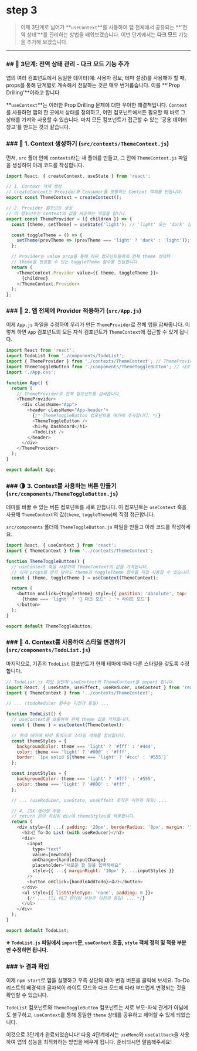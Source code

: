 # step 3
> 이제 3단계로 넘어가 \*\*`useContext`\*\*를 사용하여 앱 전체에서 공유되는 \*\*'전역 상태'\*\*를 관리하는 방법을 배워보겠습니다.
> 이번 단계에서는 **다크 모드** 기능을 추가해 보겠습니다.

-----

### \#\# 🎨 3단계: 전역 상태 관리 - 다크 모드 기능 추가

앱의 여러 컴포넌트에서 동일한 데이터(예: 사용자 정보, 테마 설정)를 사용해야 할 때, props를 통해 단계별로 계속해서 전달하는 것은 매우 번거롭습니다. 이를 \*\*'Prop Drilling'\*\*이라고 합니다.

\*\*`useContext`\*\*는 이러한 Prop Drilling 문제에 대한 우아한 해결책입니다. `Context`를 사용하면 앱의 한 곳에서 상태를 정의하고, 어떤 컴포넌트에서든 필요할 때 바로 그 상태를 가져와 사용할 수 있습니다. 마치 모든 컴포넌트가 접근할 수 있는 '공용 데이터 창고'를 만드는 것과 같습니다.

### \#\#\# 📁 1. Context 생성하기 (`src/contexts/ThemeContext.js`)

먼저, `src` 폴더 안에 `contexts`라는 새 폴더를 만들고, 그 안에 `ThemeContext.js` 파일을 생성하여 아래 코드를 작성합니다.

```javascript
import React, { createContext, useState } from 'react';

// 1. Context 객체 생성
// createContext는 Provider와 Consumer를 포함하는 Context 객체를 만듭니다.
export const ThemeContext = createContext();

// 2. Provider 컴포넌트 생성
// 이 컴포넌트는 Context의 값을 제공하는 역할을 합니다.
export const ThemeProvider = ({ children }) => {
  const [theme, setTheme] = useState('light'); // 'light' 또는 'dark' 상태 관리

  const toggleTheme = () => {
    setTheme(prevTheme => (prevTheme === 'light' ? 'dark' : 'light'));
  };

  // Provider는 value prop을 통해 하위 컴포넌트들에게 현재 theme 상태와
  // theme을 변경할 수 있는 toggleTheme 함수를 전달합니다.
  return (
    <ThemeContext.Provider value={{ theme, toggleTheme }}>
      {children}
    </ThemeContext.Provider>
  );
};
```

### \#\#\# 🚀 2. 앱 전체에 Provider 적용하기 (`src/App.js`)

이제 `App.js` 파일을 수정하여 우리가 만든 `ThemeProvider`로 전체 앱을 감싸줍니다. 이렇게 하면 `App` 컴포넌트의 모든 자식 컴포넌트가 `ThemeContext`에 접근할 수 있게 됩니다.

```javascript
import React from 'react';
import TodoList from './components/TodoList';
import { ThemeProvider } from './contexts/ThemeContext'; // ThemeProvider import
import ThemeToggleButton from './components/ThemeToggleButton'; // 새로 만들 버튼 import
import './App.css';

function App() {
  return (
    // ThemeProvider로 전체 컴포넌트를 감싸줍니다.
    <ThemeProvider>
      <div className="App">
        <header className="App-header">
          {/* ThemeToggleButton 컴포넌트를 여기에 추가합니다. */}
          <ThemeToggleButton />
          <h1>My Dashboard</h1>
          <TodoList />
        </header>
      </div>
    </ThemeProvider>
  );
}

export default App;
```

### \#\#\# 🌗 3. Context를 사용하는 버튼 만들기 (`src/components/ThemeToggleButton.js`)

테마를 바꿀 수 있는 버튼 컴포넌트를 새로 만듭니다. 이 컴포넌트는 `useContext` 훅을 사용해 `ThemeContext`의 값(`theme`, `toggleTheme`)에 직접 접근합니다.

`src/components` 폴더에 `ThemeToggleButton.js` 파일을 만들고 아래 코드를 작성하세요.

```javascript
import React, { useContext } from 'react';
import { ThemeContext } from '../contexts/ThemeContext';

function ThemeToggleButton() {
  // useContext 훅을 사용하여 ThemeContext의 값을 가져옵니다.
  // 이제 props를 받지 않아도 theme과 toggleTheme 함수를 직접 사용할 수 있습니다.
  const { theme, toggleTheme } = useContext(ThemeContext);

  return (
    <button onClick={toggleTheme} style={{ position: 'absolute', top: '20px', right: '20px' }}>
      {theme === 'light' ? '🌙 다크 모드' : '☀️ 라이트 모드'}
    </button>
  );
}

export default ThemeToggleButton;
```

### \#\#\# 💅 4. Context를 사용하여 스타일 변경하기 (`src/components/TodoList.js`)

마지막으로, 기존의 `TodoList` 컴포넌트가 현재 테마에 따라 다른 스타일을 갖도록 수정합니다.

```javascript
// TodoList.js 파일 상단에 useContext와 ThemeContext를 import 합니다.
import React, { useState, useEffect, useReducer, useContext } from 'react';
import { ThemeContext } from '../contexts/ThemeContext';

// ... (todoReducer 함수는 이전과 동일) ...

function TodoList() {
  // useContext를 호출하여 현재 theme 값을 가져옵니다.
  const { theme } = useContext(ThemeContext);

  // 현재 테마에 따라 동적으로 스타일 객체를 정의합니다.
  const themeStyles = {
    backgroundColor: theme === 'light' ? '#fff' : '#444',
    color: theme === 'light' ? '#000' : '#fff',
    border: `1px solid ${theme === 'light' ? '#ccc' : '#555'}`
  };

  const inputStyles = {
    backgroundColor: theme === 'light' ? '#fff' : '#555',
    color: theme === 'light' ? '#000' : '#fff',
  };

  // ... (useReducer, useState, useEffect 로직은 이전과 동일) ...

  // 4. JSX 렌더링 부분
  // return 문의 최상위 div에 themeStyles를 적용합니다.
  return (
    <div style={{ ...{ padding: '20px', borderRadius: '8px', margin: '10px', transition: 'all 0.3s' }, ...themeStyles }}>
      <h2>📝 To-Do List (with useReducer)</h2>
      <div>
        <input
          type="text"
          value={newTodo}
          onChange={handleInputChange}
          placeholder="새로운 할 일을 입력하세요"
          style={{ ...{ marginRight: '10px' }, ...inputStyles }}
        />
        <button onClick={handleAddTodo}>추가</button>
      </div>
      <ul style={{ listStyleType: 'none', padding: 0 }}>
        {/* ... (li 태그 렌더링 부분은 이전과 동일) ... */}
      </ul>
    </div>
  );
}

export default TodoList;
```

**※ `TodoList.js` 파일에서 `import`문, `useContext` 호출, `style` 객체 정의 및 적용 부분만 수정하면 됩니다.**

### \#\#\# ✨ 결과 확인

이제 `npm start`로 앱을 실행하고 우측 상단의 테마 변경 버튼을 클릭해 보세요. To-Do 리스트의 배경색과 글자색이 라이트 모드와 다크 모드에 따라 부드럽게 변경되는 것을 확인할 수 있습니다.

`TodoList` 컴포넌트와 `ThemeToggleButton` 컴포넌트는 서로 부모-자식 관계가 아님에도 불구하고, `useContext`를 통해 동일한 `theme` 상태를 공유하고 제어할 수 있게 되었습니다.

이것으로 3단계가 완료되었습니다\! 다음 4단계에서는 `useMemo`와 `useCallback`을 사용하여 앱의 성능을 최적화하는 방법을 배우게 됩니다. 준비되시면 말씀해주세요\!
